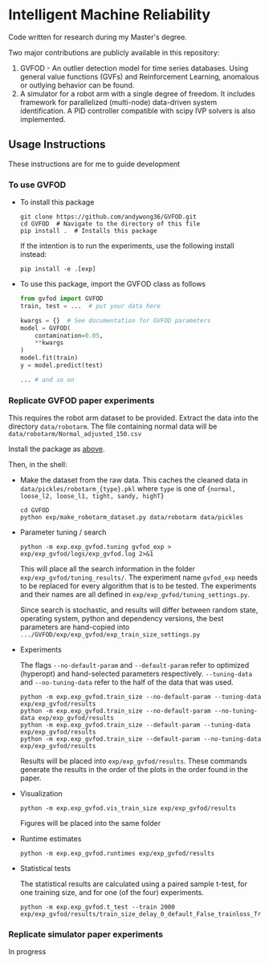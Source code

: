 # Intelligent Machine Reliability
Code written for research during my Master's degree. 

Two major contributions are publicly available in this repository:
1. GVFOD - An outlier detection model for time series databases. Using general value functions (GVFs) and Reinforcement Learning, anomalous or outlying behavior can be found.
2. A simulator for a robot arm with a single degree of freedom. It includes framework for parallelized (multi-node) data-driven system identification. A PID controller compatible with scipy IVP solvers is also implemented. 

## Usage Instructions
These instructions are for me to guide development
### To use GVFOD
* To install this package
    ```shell script
    git clone https://github.com/andywong36/GVFOD.git
    cd GVFOD  # Navigate to the directory of this file
    pip install .  # Installs this package
    ```
    If the intention is to run the experiments, use the following install instead:
    ```shell script
    pip install -e .[exp]
    ```

* To use this package, import the GVFOD class as follows

    ```python
    from gvfod import GVFOD
    train, test = ...  # put your data here
    
    kwargs = {}  # See documentation for GVFOD parameters
    model = GVFOD(
        contamination=0.05,
        **kwargs
    ) 
    model.fit(train)
    y = model.predict(test)
    
    ... # and so on
    ``` 


### Replicate GVFOD paper experiments
This requires the robot arm dataset to be provided. Extract the data into the directory `data/robotarm`. The file containing normal data will be `data/robotarm/Normal_adjusted_150.csv`

Install the package as [above](#to-use-GVFOD). 

Then, in the shell:
* Make the dataset from the raw data. This caches the cleaned data in `data/pickles/robotarm_{type}.pkl` where `type` is one of `{normal, loose_l2, loose_l1, tight, sandy, highT}`
    ```shell script 
    cd GVFOD
    python exp/make_robotarm_dataset.py data/robotarm data/pickles    
    ```

* Parameter tuning / search
    ```shell script 
    python -m exp.exp_gvfod.tuning gvfod_exp > exp/exp_gvfod/logs/exp_gvfod.log 2>&1
    ```
  This will place all the search information in the folder `exp/exp_gvfod/tuning_results/`. The experiment name `gvfod_exp` needs to be replaced for every algorithm that is to be tested. The experiments and their names are all defined in `exp/exp_gvfod/tuning_settings.py`.
  
  Since search is stochastic, and results will differ between random state, operating system, python and dependency versions, the best parameters are hand-copied into `.../GVFOD/exp/exp_gvfod/exp_train_size_settings.py`

* Experiments 
    
    The flags `--no-default-param` and `--default-param` refer to optimized (hyperopt) and hand-selected parameters 
    respectively. `--tuning-data` and `--no-tuning-data` refer to the half of the data that was used. 
    ```shell script
    python -m exp.exp_gvfod.train_size --no-default-param --tuning-data exp/exp_gvfod/results 
    python -m exp.exp_gvfod.train_size --no-default-param --no-tuning-data exp/exp_gvfod/results
    python -m exp.exp_gvfod.train_size --default-param --tuning-data exp/exp_gvfod/results
    python -m exp.exp_gvfod.train_size --default-param --no-tuning-data exp/exp_gvfod/results
    ```
    Results will be placed into `exp/exp_gvfod/results`. These commands generate the results in the order of the plots 
    in the order found in the paper.  

* Visualization
    ```shell script
    python -m exp.exp_gvfod.vis_train_size exp/exp_gvfod/results  
    ```
    Figures will be placed into the same folder
* Runtime estimates
    ``` shell script
    python -m exp.exp_gvfod.runtimes exp/exp_gvfod/results 
    ```
* Statistical tests
    
    The statistical results are calculated using a paired sample t-test, for one training size, and for one (of the four) experiments. 
    ```shell script
    python -m exp.exp_gvfod.t_test --train 2000 exp/exp_gvfod/results/train_size_delay_0_default_False_trainloss_True.json
    ```

### Replicate simulator paper experiments
In progress
